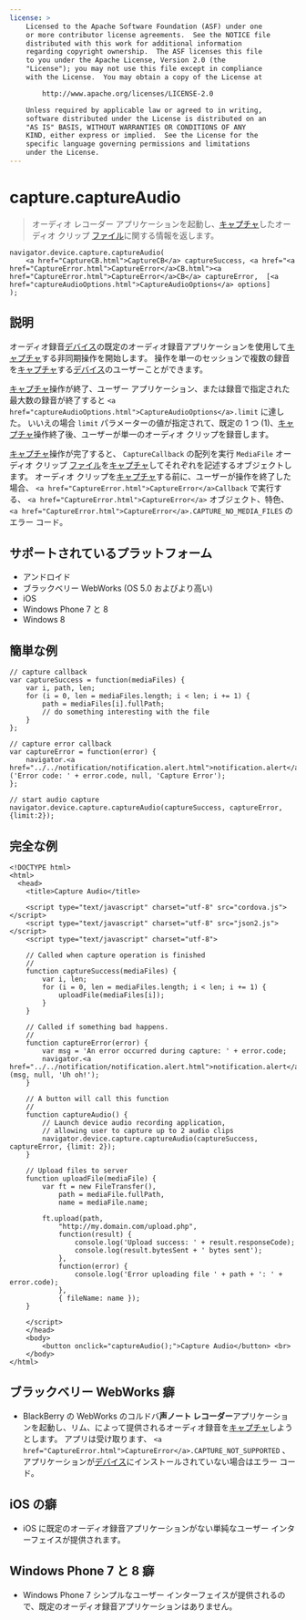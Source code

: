 ```yaml
---
license: >
    Licensed to the Apache Software Foundation (ASF) under one
    or more contributor license agreements.  See the NOTICE file
    distributed with this work for additional information
    regarding copyright ownership.  The ASF licenses this file
    to you under the Apache License, Version 2.0 (the
    "License"); you may not use this file except in compliance
    with the License.  You may obtain a copy of the License at

        http://www.apache.org/licenses/LICENSE-2.0

    Unless required by applicable law or agreed to in writing,
    software distributed under the License is distributed on an
    "AS IS" BASIS, WITHOUT WARRANTIES OR CONDITIONS OF ANY
    KIND, either express or implied.  See the License for the
    specific language governing permissions and limitations
    under the License.
---
```


# capture.captureAudio

> オーディオ レコーダー アプリケーションを起動し、<a href="capture.html">キャプチャ</a>したオーディオ クリップ <a href="../../file/fileobj/fileobj.html">ファイル</a>に関する情報を返します。

    navigator.device.capture.captureAudio(
        <a href="CaptureCB.html">CaptureCB</a> captureSuccess, <a href="<a href="CaptureError.html">CaptureError</a>CB.html"><a href="CaptureError.html">CaptureError</a>CB</a> captureError,  [<a href="captureAudioOptions.html">CaptureAudioOptions</a> options]
    );
    

## 説明

オーディオ録音<a href="../../device/device.html">デバイス</a>の既定のオーディオ録音アプリケーションを使用して<a href="capture.html">キャプチャ</a>する非同期操作を開始します。 操作を単一のセッションで複数の録音を<a href="capture.html">キャプチャ</a>する<a href="../../device/device.html">デバイス</a>のユーザーことができます。

<a href="capture.html">キャプチャ</a>操作が終了、ユーザー アプリケーション、または録音で指定された最大数の録音が終了すると `<a href="captureAudioOptions.html">CaptureAudioOptions</a>.limit` に達した。 いいえの場合 `limit` パラメーターの値が指定されて、既定の 1 つ (1)、<a href="capture.html">キャプチャ</a>操作終了後、ユーザーが単一のオーディオ クリップを録音します。

<a href="capture.html">キャプチャ</a>操作が完了すると、 `CaptureCallback` の配列を実行 `MediaFile` オーディオ クリップ <a href="../../file/fileobj/fileobj.html">ファイル</a>を<a href="capture.html">キャプチャ</a>してそれぞれを記述するオブジェクトします。 オーディオ クリップを<a href="capture.html">キャプチャ</a>する前に、ユーザーが操作を終了した場合、 `<a href="CaptureError.html">CaptureError</a>Callback` で実行する、 `<a href="CaptureError.html">CaptureError</a>` オブジェクト、特色、 `<a href="CaptureError.html">CaptureError</a>.CAPTURE_NO_MEDIA_FILES` のエラー コード。

## サポートされているプラットフォーム

*   アンドロイド
*   ブラックベリー WebWorks (OS 5.0 およびより高い)
*   iOS
*   Windows Phone 7 と 8
*   Windows 8

## 簡単な例

    // capture callback
    var captureSuccess = function(mediaFiles) {
        var i, path, len;
        for (i = 0, len = mediaFiles.length; i < len; i += 1) {
            path = mediaFiles[i].fullPath;
            // do something interesting with the file
        }
    };
    
    // capture error callback
    var captureError = function(error) {
        navigator.<a href="../../notification/notification.alert.html">notification.alert</a>('Error code: ' + error.code, null, 'Capture Error');
    };
    
    // start audio capture
    navigator.device.capture.captureAudio(captureSuccess, captureError, {limit:2});
    

## 完全な例

    <!DOCTYPE html>
    <html>
      <head>
        <title>Capture Audio</title>
    
        <script type="text/javascript" charset="utf-8" src="cordova.js"></script>
        <script type="text/javascript" charset="utf-8" src="json2.js"></script>
        <script type="text/javascript" charset="utf-8">
    
        // Called when capture operation is finished
        //
        function captureSuccess(mediaFiles) {
            var i, len;
            for (i = 0, len = mediaFiles.length; i < len; i += 1) {
                uploadFile(mediaFiles[i]);
            }
        }
    
        // Called if something bad happens.
        //
        function captureError(error) {
            var msg = 'An error occurred during capture: ' + error.code;
            navigator.<a href="../../notification/notification.alert.html">notification.alert</a>(msg, null, 'Uh oh!');
        }
    
        // A button will call this function
        //
        function captureAudio() {
            // Launch device audio recording application,
            // allowing user to capture up to 2 audio clips
            navigator.device.capture.captureAudio(captureSuccess, captureError, {limit: 2});
        }
    
        // Upload files to server
        function uploadFile(mediaFile) {
            var ft = new FileTransfer(),
                path = mediaFile.fullPath,
                name = mediaFile.name;
    
            ft.upload(path,
                "http://my.domain.com/upload.php",
                function(result) {
                    console.log('Upload success: ' + result.responseCode);
                    console.log(result.bytesSent + ' bytes sent');
                },
                function(error) {
                    console.log('Error uploading file ' + path + ': ' + error.code);
                },
                { fileName: name });
        }
    
        </script>
        </head>
        <body>
            <button onclick="captureAudio();">Capture Audio</button> <br>
        </body>
    </html>
    

## ブラックベリー WebWorks 癖

*   BlackBerry の WebWorks のコルドバ**声ノート レコーダー**アプリケーションを起動し、リム、によって提供されるオーディオ録音を<a href="capture.html">キャプチャ</a>しようとします。 アプリは受け取ります、 `<a href="CaptureError.html">CaptureError</a>.CAPTURE_NOT_SUPPORTED` 、アプリケーションが<a href="../../device/device.html">デバイス</a>にインストールされていない場合はエラー コード。

## iOS の癖

*   iOS に既定のオーディオ録音アプリケーションがない単純なユーザー インターフェイスが提供されます。

## Windows Phone 7 と 8 癖

*   Windows Phone 7 シンプルなユーザー インターフェイスが提供されるので、既定のオーディオ録音アプリケーションはありません。